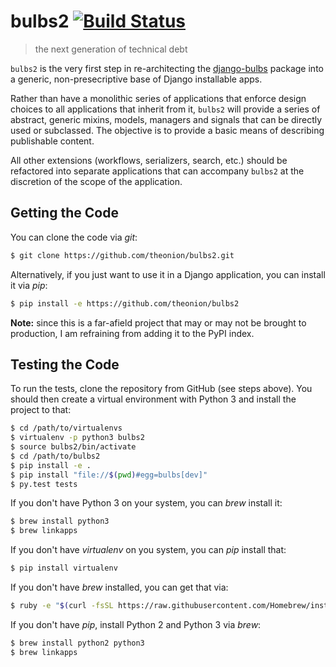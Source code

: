 # bulbs2 [![Build Status](https://travis-ci.org/theonion/bulbs2.svg?branch=master)](https://travis-ci.org/theonion/bulbs2)

> the next generation of technical debt

`bulbs2` is the very first step in re-architecting the [django-bulbs](https://github.com/theonion/django-bulbs) 
package into a generic, non-presecriptive base of Django installable apps.
 
Rather than have a monolithic series of applications that enforce design choices to all applications that inherit from 
it, `bulbs2` will provide a series of abstract, generic mixins, models, managers and signals that can be directly 
used or subclassed. The objective is to provide a basic means of describing publishable content.

All other extensions (workflows, serializers, search, etc.) should be refactored into separate applications that can 
accompany `bulbs2` at the discretion of the scope of the application.


## Getting the Code

You can clone the code via _git_:

```bash
$ git clone https://github.com/theonion/bulbs2.git
```

Alternatively, if you just want to use it in a Django application, you can install it via _pip_:

```bash
$ pip install -e https://github.com/theonion/bulbs2
```

__Note:__ since this is a far-afield project that may or may not be brought to production, I am refraining from adding 
it to the PyPI index.


## Testing the Code

To run the tests, clone the repository from GitHub (see steps above). You should then create a virtual environment with 
Python 3 and install the project to that:

```bash
$ cd /path/to/virtualenvs
$ virtualenv -p python3 bulbs2
$ source bulbs2/bin/activate
$ cd /path/to/bulbs2
$ pip install -e .
$ pip install "file://$(pwd)#egg=bulbs[dev]"
$ py.test tests
```

If you don't have Python 3 on your system, you can _brew_ install it:

```bash
$ brew install python3
$ brew linkapps
```

If you don't have _virtualenv_ on you system, you can _pip_ install that:

```bash
$ pip install virtualenv
```

If you don't have _brew_ installed, you can get that via:

```bash
$ ruby -e "$(curl -fsSL https://raw.githubusercontent.com/Homebrew/install/master/install)"
```

If you don't have _pip_, install Python 2 and Python 3 via _brew_:

```bash
$ brew install python2 python3
$ brew linkapps
```
